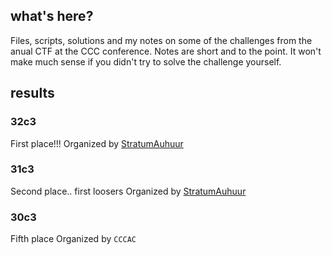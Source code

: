 ## what's here?
Files, scripts, solutions and my notes on some of the challenges from the anual CTF at the CCC conference. Notes are short and to the point. It won't make much sense if you didn't try to solve the challenge yourself.

## results

### 32c3
First place!!!
Organized by [StratumAuhuur](https://stratum0.org/blog/)

### 31c3
Second place.. first loosers
Organized by [StratumAuhuur](https://stratum0.org/blog/)

### 30c3
Fifth place
Organized by `CCCAC`

